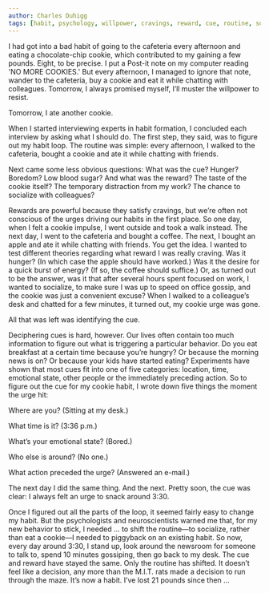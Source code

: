 ```yaml
---
author: Charles Duhigg
tags: [habit, psychology, willpower, cravings, reward, cue, routine, socializing, cookie]
---
```

I had got into a bad habit of going to the cafeteria every afternoon and eating a chocolate-chip cookie, which contributed to my gaining a few pounds. Eight, to be precise. I put a Post-it note on my computer reading 'NO MORE COOKIES.' But every afternoon, I managed to ignore that note, wander to the cafeteria, buy a cookie and eat it while chatting with colleagues. Tomorrow, I always promised myself, I’ll muster the willpower to resist.

Tomorrow, I ate another cookie.

When I started interviewing experts in habit formation, I concluded each interview by asking what I should do. The first step, they said, was to figure out my habit loop. The routine was simple: every afternoon, I walked to the cafeteria, bought a cookie and ate it while chatting with friends.

Next came some less obvious questions: What was the cue? Hunger? Boredom? Low blood sugar? And what was the reward? The taste of the cookie itself? The temporary distraction from my work? The chance to socialize with colleagues?

Rewards are powerful because they satisfy cravings, but we’re often not conscious of the urges driving our habits in the first place. So one day, when I felt a cookie impulse, I went outside and took a walk instead. The next day, I went to the cafeteria and bought a coffee. The next, I bought an apple and ate it while chatting with friends. You get the idea. I wanted to test different theories regarding what reward I was really craving. Was it hunger? (In which case the apple should have worked.) Was it the desire for a quick burst of energy? (If so, the coffee should suffice.) Or, as turned out to be the answer, was it that after several hours spent focused on work, I wanted to socialize, to make sure I was up to speed on office gossip, and the cookie was just a convenient excuse? When I walked to a colleague’s desk and chatted for a few minutes, it turned out, my cookie urge was gone.

All that was left was identifying the cue.

Deciphering cues is hard, however. Our lives often contain too much information to figure out what is triggering a particular behavior. Do you eat breakfast at a certain time because you’re hungry? Or because the morning news is on? Or because your kids have started eating? Experiments have shown that most cues fit into one of five categories: location, time, emotional state, other people or the immediately preceding action. So to figure out the cue for my cookie habit, I wrote down five things the moment the urge hit:

Where are you? (Sitting at my desk.)

What time is it? (3:36 p.m.)

What’s your emotional state? (Bored.)

Who else is around? (No one.)

What action preceded the urge? (Answered an e-mail.)

The next day I did the same thing. And the next. Pretty soon, the cue was clear: I always felt an urge to snack around 3:30.

Once I figured out all the parts of the loop, it seemed fairly easy to change my habit. But the psychologists and neuroscientists warned me that, for my new behavior to stick, I needed  ... to shift the routine—to socialize, rather than eat a cookie—I needed to piggyback on an existing habit. So now, every day around 3:30, I stand up, look around the newsroom for someone to talk to, spend 10 minutes gossiping, then go back to my desk. The cue and reward have stayed the same. Only the routine has shifted. It doesn’t feel like a decision, any more than the M.I.T. rats made a decision to run through the maze. It’s now a habit. I’ve lost 21 pounds since then ...